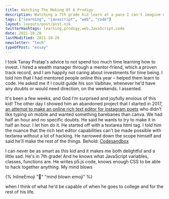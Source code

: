 ```yaml
---
title: Watching The Making Of A Prodigy
description: Watching a 7th grade kid learn at a pace I can't imagine myself to be learning at.
tags: ["learning", "javascript", "web", "code"]
layout: layouts/post/post.njk
twitterHashtags: learning,prodigy,web,JavaScript,code
date: 2021-10-20
lastModified: 2021-10-20
newsletter: "tech"
typeOfPost: "essay"
---
```


I took Tanay Pratap's advice to not spend too much time learning how to invest. I hired a wealth manager through a mentor-friend, which a proven track record, and I am happily not caring about investments for time being. I told him that I had mentored people online this year – helped them learn to code. He asked me if I could guide his son Vaibhav, whenever he'd have any doubts or would need direction, on the weekends. I assented.

It's been a few weeks, and God I'm surprised and joyfully envious of this kid! The other day I showed him an abandoned project that I started in 2017, [an attempt to make an online rich text editor for instagram poets](http://poetry-editor.now.sh/) who didn't like typing on mobile and wanted something barebanes than canva. We had half an hour and no specific doubts. He said he wants to try to make it in half an hour. I let him do it. He started off with a textarea html tag. I told him the nuance that the rich text editor capabilities can't be made possible with textarea without a lot of hacking. He narrowed down the scope himself and said he'll make the rest of the things. Behold: [Codesandbox](https://codesandbox.io/embed/elegant-leavitt-5m8c5?fontsize=14&hidenavigation=1&theme=dark)

I can never be as smart as this kid and it makes me both delightful and a little sad. He's in 7th grade! And he knows what JavaScript variables, classes, functions are. He writes p5.js code, knows enough CSS to be able to hack together anything. My mind blows

{% InlineEmoji "🤯" "mind blown emoji" %}

when I think of what he'd be capable of when he goes to college and for the rest of his life.